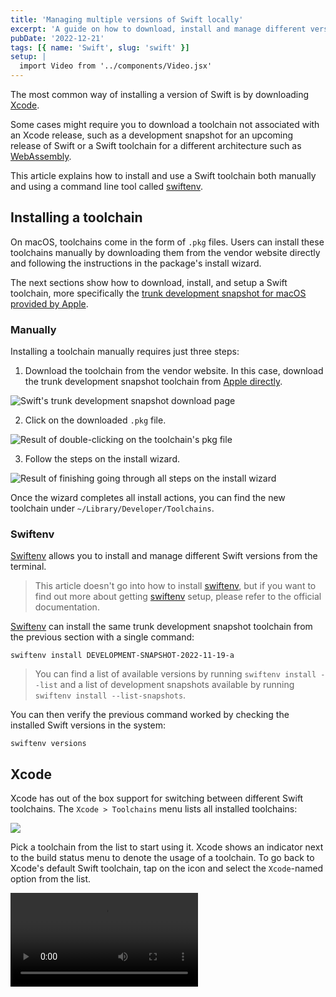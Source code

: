 ```yaml
---
title: 'Managing multiple versions of Swift locally'
excerpt: 'A guide on how to download, install and manage different versions of Swift.'
pubDate: '2022-12-21'
tags: [{ name: 'Swift', slug: 'swift' }]
setup: |
  import Video from '../components/Video.jsx'
---
```


The most common way of installing a version of Swift is by downloading [Xcode](https://developer.apple.com/xcode-cloud/).

Some cases might require you to download a toolchain not associated with an Xcode release, such as a development snapshot for an upcoming release of Swift or a Swift toolchain for a different architecture such as [WebAssembly](https://github.com/swiftwasm/swift/releases/tag/swift-wasm-5.7.1-RELEASE).

This article explains how to install and use a Swift toolchain both manually and using a command line tool called [swiftenv](https://github.com/kylef/swiftenv).

## Installing a toolchain

On macOS, toolchains come in the form of `.pkg` files. Users can install these toolchains manually by downloading them from the vendor website directly and following the instructions in the package's install wizard.

The next sections show how to download, install, and setup a Swift toolchain, more specifically the [trunk development snapshot for macOS provided by Apple](https://www.swift.org/download/#trunk-development-main).

### Manually

Installing a toolchain manually requires just three steps:

1. Download the toolchain from the vendor website. In this case, download the trunk development snapshot toolchain from [Apple directly](https://www.swift.org/download/#trunk-development-main).

![Swift's trunk development snapshot download page](/assets/posts/managing-multiple-swift-versions-locally/download-manually.png)

2. Click on the downloaded `.pkg` file.

![Result of double-clicking on the toolchain's pkg file](/assets/posts/managing-multiple-swift-versions-locally/click-manually.png)

3. Follow the steps on the install wizard.

![Result of finishing going through all steps on the install wizard](/assets/posts/managing-multiple-swift-versions-locally/follow-manually.png)

Once the wizard completes all install actions, you can find the new toolchain under `~/Library/Developer/Toolchains`.

### Swiftenv

[Swiftenv](https://github.com/kylef/swiftenv) allows you to install and manage different Swift versions from the terminal.

> This article doesn't go into how to install [swiftenv](https://github.com/kylef/swiftenv), but if you want to find out more about getting [swiftenv](https://github.com/kylef/swiftenv) setup, please refer to the official documentation.

[Swiftenv](https://github.com/kylef/swiftenv) can install the same trunk development snapshot toolchain from the previous section with a single command:

```bash:Terminal
swiftenv install DEVELOPMENT-SNAPSHOT-2022-11-19-a
```

> You can find a list of available versions by running `swiftenv install --list` and a list of development snapshots available by running `swiftenv install --list-snapshots`.

You can then verify the previous command worked by checking the installed Swift versions in the system:

```bash:Terminal
swiftenv versions
```

## Xcode

Xcode has out of the box support for switching between different Swift toolchains. The `Xcode > Toolchains` menu lists all installed toolchains:

![](/assets/posts/managing-multiple-swift-versions-locally/select-toolchain.png)

Pick a toolchain from the list to start using it. Xcode shows an indicator next to the build status menu to denote the usage of a toolchain. To go back to Xcode's default Swift toolchain, tap on the icon and select the `Xcode`-named option from the list.

<Video src='/assets/posts/managing-multiple-swift-versions-locally/deselect.mp4' />

## Command line

[Swiftenv](https://github.com/kylef/swiftenv) provides an easy way to switch between Swift versions directly from the command line. It can select a Swift toolchain either **locally**, which selects it just for the current directory, or **globally**, which selects it system-wide:

```bash:Terminal
# Just in the current directory
# Creates a .swift-version file
swiftenv local DEVELOPMENT-SNAPSHOT-2022-11-19-a

# Sets the version of Swift system-wide
# Creates a ~/.swiftenv/version file
swiftenv global DEVELOPMENT-SNAPSHOT-2022-11-19-a
```

Any `swift` commands which run after selecting a Swift version with `swiftenv` use the correct toolchain.
